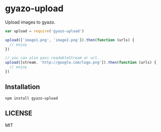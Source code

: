 # gyazo-upload
Upload images to gyazo.

``` javascript
var upload = require('gyazo-upload')

upload(['image1.png', 'image2.png']).then(function (urls) {
  // enjoy
})

// you can also pass readableStream or url.
upload([stream, 'http://google.com/logo.png']).then(function (urls) {
  // enjoy
})

```

## Installation
```
npm install gyazo-upload
```

## LICENSE
MIT
